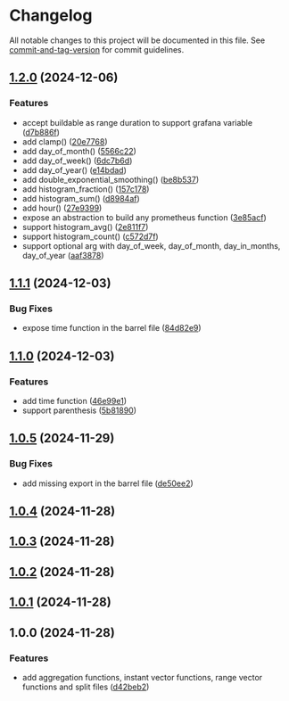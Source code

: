 # Changelog

All notable changes to this project will be documented in this file. See [commit-and-tag-version](https://github.com/absolute-version/commit-and-tag-version) for commit guidelines.

## [1.2.0](https://github.com/botflux/promql-query-builder/compare/v1.1.1...v1.2.0) (2024-12-06)


### Features

* accept buildable as range duration to support grafana variable ([d7b886f](https://github.com/botflux/promql-query-builder/commit/d7b886f02848d74bb14e255138bdbe9668673473))
* add clamp() ([20e7768](https://github.com/botflux/promql-query-builder/commit/20e7768f835920233d50cdb644214d947c5786ca))
* add day_of_month() ([5566c22](https://github.com/botflux/promql-query-builder/commit/5566c22e107126e2a1ff0cc728a87f0d6d978723))
* add day_of_week() ([6dc7b6d](https://github.com/botflux/promql-query-builder/commit/6dc7b6d5c8d90226e62b789ecdd49a12edb4aa06))
* add day_of_year() ([e14bdad](https://github.com/botflux/promql-query-builder/commit/e14bdad650c1bbed20c02cf086aa66e4d70d357e))
* add double_exponential_smoothing() ([be8b537](https://github.com/botflux/promql-query-builder/commit/be8b5371f5f5fd8b295e42ea4f7ecedad6856873))
* add histogram_fraction() ([157c178](https://github.com/botflux/promql-query-builder/commit/157c178ff3bebfdebf0ae1fc7eed18156f13e78c))
* add histogram_sum() ([d8984af](https://github.com/botflux/promql-query-builder/commit/d8984afe1d44cac20d2461d2ba0c1bcf50aa3c36))
* add hour() ([27e9399](https://github.com/botflux/promql-query-builder/commit/27e9399d1ce3c3fb91861fdeffbab057582e4a61))
* expose an abstraction to build any prometheus function ([3e85acf](https://github.com/botflux/promql-query-builder/commit/3e85acf645ca92006023e746fb834efa82f2467c))
* support histogram_avg() ([2e811f7](https://github.com/botflux/promql-query-builder/commit/2e811f7deec65209b9eadb52711977e1cf51be4d))
* support histogram_count() ([c572d7f](https://github.com/botflux/promql-query-builder/commit/c572d7fc423e596094c5e28279aab610b8e4167b))
* support optional arg with day_of_week, day_of_month, day_in_months, day_of_year ([aaf3878](https://github.com/botflux/promql-query-builder/commit/aaf38781344563f99592ba240eb33049b3a1dea3))

## [1.1.1](https://github.com/botflux/promql-query-builder/compare/v1.1.0...v1.1.1) (2024-12-03)


### Bug Fixes

* expose time function in the barrel file ([84d82e9](https://github.com/botflux/promql-query-builder/commit/84d82e9eb242edfc9eb48dbb43937a4fe6770c73))

## [1.1.0](https://github.com/botflux/promql-query-builder/compare/v1.0.5...v1.1.0) (2024-12-03)


### Features

* add time function ([46e99e1](https://github.com/botflux/promql-query-builder/commit/46e99e175cb8269b77b8659b415fd685853b88db))
* support parenthesis ([5b81890](https://github.com/botflux/promql-query-builder/commit/5b818902a494d6dd18223208112c2d671991d7c0))

## [1.0.5](https://github.com/botflux/promql-query-builder/compare/v1.0.4...v1.0.5) (2024-11-29)


### Bug Fixes

* add missing export in the barrel file ([de50ee2](https://github.com/botflux/promql-query-builder/commit/de50ee2c2f0055c69496291733eb8c62a8fb65ec))

## [1.0.4](https://github.com/botflux/promql-query-builder/compare/v1.0.3...v1.0.4) (2024-11-28)

## [1.0.3](https://github.com/botflux/promql-query-builder/compare/v1.0.2...v1.0.3) (2024-11-28)

## [1.0.2](https://github.com/botflux/promql-query-builder/compare/v1.0.1...v1.0.2) (2024-11-28)

## [1.0.1](https://github.com/botflux/promql-query-builder/compare/v1.0.0...v1.0.1) (2024-11-28)

## 1.0.0 (2024-11-28)


### Features

* add aggregation functions, instant vector functions, range vector functions and split files ([d42beb2](https://github.com/botflux/promql-query-builder/commit/d42beb2abe730ff7fbfcbc04611b33d87e299301))
